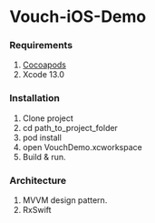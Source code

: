 # Vouch-iOS-Demo

 ### Requirements ###
1. [Cocoapods](https://guides.cocoapods.org/using/getting-started.html#getting-started)
2. Xcode 13.0

### Installation ###
1. Clone project
2. cd path_to_project_folder
3. pod install
4. open VouchDemo.xcworkspace
5. Build & run.

### Architecture ###
1. MVVM design pattern.
2. RxSwift
